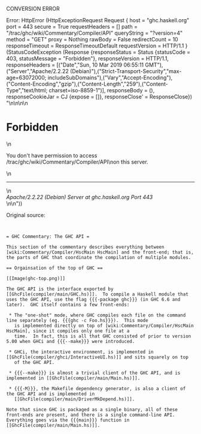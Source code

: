 CONVERSION ERROR

Error: HttpError (HttpExceptionRequest Request {
  host                 = "ghc.haskell.org"
  port                 = 443
  secure               = True
  requestHeaders       = []
  path                 = "/trac/ghc/wiki/Commentary/Compiler/API"
  queryString          = "?version=4"
  method               = "GET"
  proxy                = Nothing
  rawBody              = False
  redirectCount        = 10
  responseTimeout      = ResponseTimeoutDefault
  requestVersion       = HTTP/1.1
}
 (StatusCodeException (Response {responseStatus = Status {statusCode = 403, statusMessage = "Forbidden"}, responseVersion = HTTP/1.1, responseHeaders = [("Date","Sun, 10 Mar 2019 06:55:11 GMT"),("Server","Apache/2.2.22 (Debian)"),("Strict-Transport-Security","max-age=63072000; includeSubDomains"),("Vary","Accept-Encoding"),("Content-Encoding","gzip"),("Content-Length","259"),("Content-Type","text/html; charset=iso-8859-1")], responseBody = (), responseCookieJar = CJ {expose = []}, responseClose' = ResponseClose}) "<!DOCTYPE HTML PUBLIC \"-//IETF//DTD HTML 2.0//EN\">\n<html><head>\n<title>403 Forbidden</title>\n</head><body>\n<h1>Forbidden</h1>\n<p>You don't have permission to access /trac/ghc/wiki/Commentary/Compiler/API\non this server.</p>\n<hr>\n<address>Apache/2.2.22 (Debian) Server at ghc.haskell.org Port 443</address>\n</body></html>\n"))

Original source:

```trac


= GHC Commentary: The GHC API =

This section of the commentary describes everything between [wiki:Commentary/Compiler/HscMain HscMain] and the front-end; that is, the parts of GHC that coordinate the compilation of multiple modules.

== Orgainsation of the top of GHC ==

[[Image(ghc-top.png)]]

The GHC API is the interface exported by [[GhcFile(compiler/main/GHC.hs)]].  To compile a Haskell module that uses the GHC API, use the flag {{{-package ghc}}} (in GHC 6.6 and later).  GHC itself contains a few front-ends:

 * The "one-shot" mode, where GHC compiles each file on the command line separately (eg. {{{ghc -c Foo.hs}}}).  This mode
   is implemented directly on top of [wiki:Commentary/Compiler/HscMain HscMain], since it compiles only one file at a
   time.  In fact, this is all that GHC consisted of prior to version 5.00 when GHCi and {{{--make}}} were introduced.

 * GHCi, the interactive environment, is implemented in [[GhcFile(compiler/ghci/InteractiveUI.hs)]] and sits squarely on top
   of the GHC API.

 * {{{--make}}} is almost a trivial client of the GHC API, and is implemented in [[GhcFile(compiler/main/Main.hs)]].

 * {{{-M}}}, the Makefile dependency generator, is also a client of the GHC API and is implemented in 
   [[GhcFile(compiler/main/DriverMkDepend.hs)]].

Note that since GHC is packaged as a single binary, all of these front-ends are present, and there is a single command-line API.  Everything goes via the {{{main}}} function in [[GhcFile(compiler/main/Main.hs)]].


```
